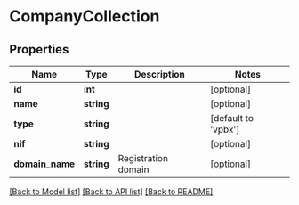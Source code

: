 # CompanyCollection

## Properties
Name | Type | Description | Notes
------------ | ------------- | ------------- | -------------
**id** | **int** |  | [optional] 
**name** | **string** |  | [optional] 
**type** | **string** |  | [default to 'vpbx']
**nif** | **string** |  | [optional] 
**domain_name** | **string** | Registration domain | [optional] 

[[Back to Model list]](../README.md#documentation-for-models) [[Back to API list]](../README.md#documentation-for-api-endpoints) [[Back to README]](../README.md)


